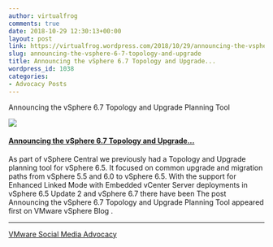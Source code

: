 ```yaml
---
author: virtualfrog
comments: true
date: 2018-10-29 12:30:13+00:00
layout: post
link: https://virtualfrog.wordpress.com/2018/10/29/announcing-the-vsphere-6-7-topology-and-upgrade/
slug: announcing-the-vsphere-6-7-topology-and-upgrade
title: Announcing the vSphere 6.7 Topology and Upgrade...
wordpress_id: 1038
categories:
- Advocacy Posts
---
```


Announcing the vSphere 6.7 Topology and Upgrade Planning Tool

[![](https://d3utlhu53nfcwz.cloudfront.net/171901/cdnImage/article/2e1e96e9-76aa-454d-872a-0bfae1e52119/?size=Box320)](http://bit.ly/2yEBwEz)

#### [Announcing the vSphere 6.7 Topology and Upgrade...](http://bit.ly/2yEBwEz)

As part of vSphere Central we previously had a Topology and Upgrade planning tool for vSphere 6.5. It focused on common upgrade and migration paths from vSphere 5.5 and 6.0 to vSphere 6.5. With the support for Enhanced Linked Mode with Embedded vCenter Server deployments in vSphere 6.5 Update 2 and vSphere 6.7 there have been The post Announcing the vSphere 6.7 Topology and Upgrade Planning Tool appeared first on VMware vSphere Blog .

* * *

[VMware Social Media Advocacy](http://advocacy.vmware.com)
